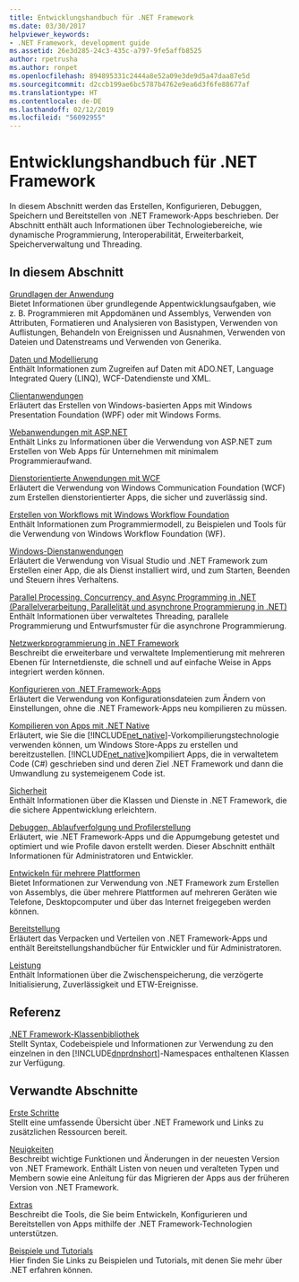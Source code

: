 ```yaml
---
title: Entwicklungshandbuch für .NET Framework
ms.date: 03/30/2017
helpviewer_keywords:
- .NET Framework, development guide
ms.assetid: 26e3d285-24c3-435c-a797-9fe5affb8525
author: rpetrusha
ms.author: ronpet
ms.openlocfilehash: 894895331c2444a8e52a09e3de9d5a47daa87e5d
ms.sourcegitcommit: d2ccb199ae6bc5787b4762e9ea6d3f6fe88677af
ms.translationtype: HT
ms.contentlocale: de-DE
ms.lasthandoff: 02/12/2019
ms.locfileid: "56092955"
---
```

# <a name="net-framework-development-guide"></a>Entwicklungshandbuch für .NET Framework
In diesem Abschnitt werden das Erstellen, Konfigurieren, Debuggen, Speichern und Bereitstellen von .NET Framework-Apps beschrieben. Der Abschnitt enthält auch Informationen über Technologiebereiche, wie dynamische Programmierung, Interoperabilität, Erweiterbarkeit, Speicherverwaltung und Threading.  
  
## <a name="in-this-section"></a>In diesem Abschnitt  
 [Grundlagen der Anwendung](../../docs/standard/application-essentials.md)  
 Bietet Informationen über grundlegende Appentwicklungsaufgaben, wie z. B. Programmieren mit Appdomänen und Assemblys, Verwenden von Attributen, Formatieren und Analysieren von Basistypen, Verwenden von Auflistungen, Behandeln von Ereignissen und Ausnahmen, Verwenden von Dateien und Datenstreams und Verwenden von Generika.  
  
 [Daten und Modellierung](../../docs/framework/data/index.md)  
 Enthält Informationen zum Zugreifen auf Daten mit ADO.NET, Language Integrated Query (LINQ), WCF-Datendienste und XML.  
  
 [Clientanwendungen](../../docs/framework/develop-client-apps.md)  
 Erläutert das Erstellen von Windows-basierten Apps mit Windows Presentation Foundation (WPF) oder mit Windows Forms.  
  
 [Webanwendungen mit ASP.NET](../../docs/framework/develop-web-apps-with-aspnet.md)  
 Enthält Links zu Informationen über die Verwendung von ASP.NET zum Erstellen von Web Apps für Unternehmen mit minimalem Programmieraufwand.  
  
 [Dienstorientierte Anwendungen mit WCF](../../docs/framework/wcf/index.md)  
 Erläutert die Verwendung von Windows Communication Foundation (WCF) zum Erstellen dienstorientierter Apps, die sicher und zuverlässig sind.  
  
 [Erstellen von Workflows mit Windows Workflow Foundation](windows-workflow-foundation/index.md)     
 Enthält Informationen zum Programmiermodell, zu Beispielen und Tools für die Verwendung von Windows Workflow Foundation (WF).  

 [Windows-Dienstanwendungen](../../docs/framework/windows-services/index.md)  
 Erläutert die Verwendung von Visual Studio und .NET Framework zum Erstellen einer App, die als Dienst installiert wird, und zum Starten, Beenden und Steuern ihres Verhaltens.  
  
 [Parallel Processing, Concurrency, and Async Programming in .NET (Parallelverarbeitung, Parallelität und asynchrone Programmierung in .NET)](../../docs/standard/parallel-processing-and-concurrency.md)  
 Enthält Informationen über verwaltetes Threading, parallele Programmierung und Entwurfsmuster für die asynchrone Programmierung.  
  
 [Netzwerkprogrammierung in .NET Framework](../../docs/framework/network-programming/index.md)  
 Beschreibt die erweiterbare und verwaltete Implementierung mit mehreren Ebenen für Internetdienste, die schnell und auf einfache Weise in Apps integriert werden können.  
  
 [Konfigurieren von .NET Framework-Apps](configure-apps/index.md)    
 Erläutert die Verwendung von Konfigurationsdateien zum Ändern von Einstellungen, ohne die .NET Framework-Apps neu kompilieren zu müssen.  
  
 [Kompilieren von Apps mit .NET Native](../../docs/framework/net-native/index.md)  
 Erläutert, wie Sie die [!INCLUDE[net_native](../../includes/net-native-md.md)]-Vorkompilierungstechnologie verwenden können, um Windows Store-Apps zu erstellen und bereitzustellen. [!INCLUDE[net_native](../../includes/net-native-md.md)]kompiliert Apps, die in verwaltetem Code (C#) geschrieben sind und deren Ziel .NET Framework und dann die Umwandlung zu systemeigenem Code ist.  
  
 [Sicherheit](../../docs/standard/security/index.md)  
 Enthält Informationen über die Klassen und Dienste in .NET Framework, die die sichere Appentwicklung erleichtern.  
  
 [Debuggen, Ablaufverfolgung und Profilerstellung](../../docs/framework/debug-trace-profile/index.md)  
 Erläutert, wie .NET Framework-Apps und die Appumgebung getestet und optimiert und wie Profile davon erstellt werden. Dieser Abschnitt enthält Informationen für Administratoren und Entwickler.  
  
 [Entwickeln für mehrere Plattformen](../../docs/standard/cross-platform/index.md)  
 Bietet Informationen zur Verwendung von .NET Framework zum Erstellen von Assemblys, die über mehrere Plattformen auf mehreren Geräten wie Telefone, Desktopcomputer und über das Internet freigegeben werden können.  
  
 [Bereitstellung](../../docs/framework/deployment/index.md)  
 Erläutert das Verpacken und Verteilen von .NET Framework-Apps und enthält Bereitstellungshandbücher für Entwickler und für Administratoren.  
  
 [Leistung](../../docs/framework/performance/index.md)  
 Enthält Informationen über die Zwischenspeicherung, die verzögerte Initialisierung, Zuverlässigkeit und ETW-Ereignisse.  
 
## <a name="reference"></a>Referenz  
 [.NET Framework-Klassenbibliothek](/dotnet/api/?view=netframework-4.7)  
 Stellt Syntax, Codebeispiele und Informationen zur Verwendung zu den einzelnen in den [!INCLUDE[dnprdnshort](../../includes/dnprdnshort-md.md)]-Namespaces enthaltenen Klassen zur Verfügung.  
  
## <a name="related-sections"></a>Verwandte Abschnitte  
 [Erste Schritte](../../docs/framework/get-started/index.md)  
 Stellt eine umfassende Übersicht über .NET Framework und Links zu zusätzlichen Ressourcen bereit.  
  
 [Neuigkeiten](../../docs/framework/whats-new/index.md)  
 Beschreibt wichtige Funktionen und Änderungen in der neuesten Version von .NET Framework. Enthält Listen von neuen und veralteten Typen und Membern sowie eine Anleitung für das Migrieren der Apps aus der früheren Version von .NET Framework.  
  
 [Extras](../../docs/framework/tools/index.md)  
 Beschreibt die Tools, die Sie beim Entwickeln, Konfigurieren und Bereitstellen von Apps mithilfe der .NET Framework-Technologien unterstützen.  
  
 [Beispiele und Tutorials](../samples-and-tutorials/index.md)  
 Hier finden Sie Links zu Beispielen und Tutorials, mit denen Sie mehr über .NET erfahren können.
